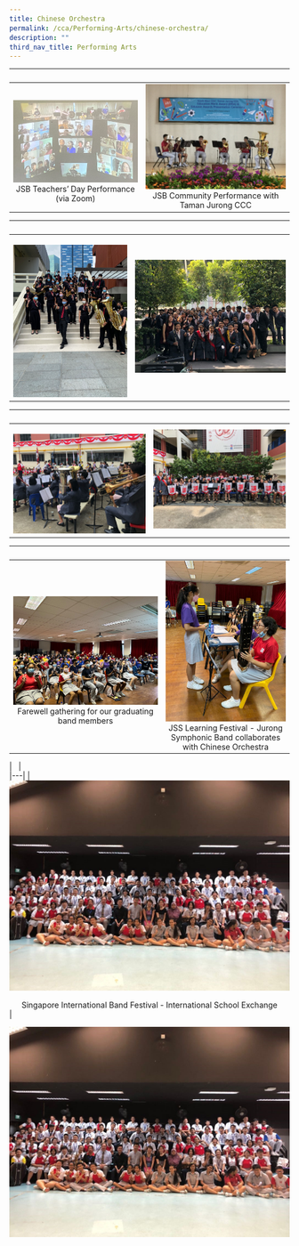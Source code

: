 ```yaml
---
title: Chinese Orchestra
permalink: /cca/Performing-Arts/chinese-orchestra/
description: ""
third_nav_title: Performing Arts
---
```

|   |   |  
|---|---|  
| ![](/images/JSSB3.png) <center>JSB Teachers’ Day Performance (via Zoom)</center> | ![](/images/JSSB4.jpg) <center>JSB Community Performance with Taman Jurong CCC</center> |

|   |   |  
|---|---|  
| ![](/images/JSSB5.png) | ![](/images/JSSB6.jpg)  |<center>Singapore Youth Festival - Arts Appreciation</center>

|   |   |  
|---|---|  
| ![](/images/JSSB7.jpg) | ![](/images/JSSB8.jpg)  | <center>National Day Parade Performance</center>

|   |   |  
|---|---|  
| ![](/images/JSSB9.jpg) <center>Farewell gathering for our graduating band members</center> | ![](/images/JSSB10.jpg) <center>JSS Learning Festival - Jurong Symphonic Band collaborates with Chinese Orchestra</center> |

|   |     
|---|
|  ![](/images/JSSB11.jpg) <center>Singapore International Band Festival \- International School Exchange</center> |








![](/images/JSSB11.jpg)